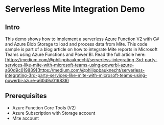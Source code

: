 # Serverless Mite Integration Demo

## Intro

This demo shows how to implement a serverless Azure Function V2 with C# and Azure Blob Storage to load and process data from Mite. This code sample is part of a blog article on how to integrate Mite reports in Microsoft Teams using Azure Functions and Power BI. Read the full article here: [https://medium.com/@philippbauknecht/serverless-integrating-3rd-party-services-like-mite-with-microsoft-teams-using-powerbi-azure-a60d9c019839](https://medium.com/@philippbauknecht/serverless-integrating-3rd-party-services-like-mite-with-microsoft-teams-using-powerbi-azure-a60d9c019839)

## Prerequisites

- Azure Function Core Tools (V2)
- Azure Subscription with Storage account
- Mite account